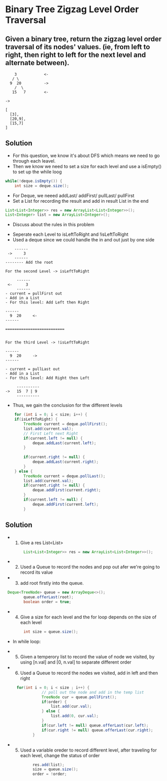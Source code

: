 # Binary Tree Zigzag Level Order Traversal

## Given a binary tree, return the zigzag level order traversal of its nodes' values. (ie, from left to right, then right to left for the next level and alternate between).

```
    3            <-
   / \
  9  20          ->
    /  \
   15   7        <-

->

[
  [3],
  [20,9],
  [15,7]
]
```

## Solution
- For this question, we know it's about DFS which means we need to go through each leavel.
- Then we know we need to set a size for each level and use a isEmpty() to set up the while loog
```java
while(!deque.isEmpty()) {
    int size = deque.size();
```

- For Deque, we neeed addLast/ addFirst/ pullLast/ pullFirst
- Set a List for recording the result and add in result List in the end
```java
List<List<Integer>> res = new ArrayList<List<Integer>>();
List<Integer> list = new ArrayList<Integer>();
```


- Discuss about the rules in this problem
* Seperate each Level to isLeftToRight and !isLeftToRight
* Used a deque since we could handle the in and out just by one side

```
    ------
 ->     3  
    ------
-------- Add the root

For the second Level -> isLeftToRight

     ------
 <-      3   
     ------
- current = pullFirst out
- Add in a List
- For this level: Add Left then Right

------
  9  20     <-
------

==========================


For the third Level -> !isLeftToRight

------
  9  20     ->
------

- current = pullLast out
- Add in a List
- For this level: Add Right then Left

     ----------
->   15  7 | 9
     ----------
```

- Thus, we gain the conclusion for thw different levels
```java
    for (int i = 0; i < size; i++) {
    if(isLeftToRight) {
        TreeNode current = deque.pollFirst();
        list.add(current.val);
        // First Left next Right
        if(current.left != null) {
            deque.addLast(current.left);
        } 
        
        if(current.right != null) {
            deque.addLast(current.right);
        }
    } else {
        TreeNode current = deque.pollLast();
        list.add(current.val);
        if(current.right != null) {
            deque.addFirst(current.right);
        }
        if(current.left != null) {
            deque.addFirst(current.left);
        }
```

## Solution
- 1. Give a res List<List<Integer>>
```java
        List<List<Integer>> res = new ArrayList<List<Integer>>();
```
- 2. Used a Queue to record the nodes and pop out afer we're going to record its value
- 3. add root firstly into the queue.
```java
 Deque<TreeNode> queue = new ArrayDeque<>();     
        queue.offerLast(root);
        boolean order = true;
```
- 4. Give a size for each level and the for loop depends on the size of each level
```java
        int size = queue.size();
```

- In while loop:

- 5. Given a temperory list to record the value of node we visited, by using [n.val] and [0, n.val] to separate different order
- 6. Used a Queue to record the nodes we visited, add in left and then right
```java
     for(int i = 0; i < size ; i++) {
                // poll out the node and add in the temp list
                TreeNode cur = queue.pollFirst();
                if(order) {
                    list.add(cur.val);
                } else {
                    list.add(0, cur.val);
                }
                if(cur.left != null) queue.offerLast(cur.left);
                if(cur.right != null) queue.offerLast(cur.right);
            }
```
- 5. Used a variable oreder to record different level, after traveling for each level, change the status of order 
```java
            res.add(list);
            size = queue.size();
            order = !order;
```